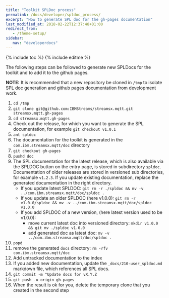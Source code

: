 ```yaml
---
title: "Toolkit SPLDoc process"
permalink: /docs/developer/spldoc_process/
excerpt: "How to generate SPL doc for the gh-pages documentation"
last_modified_at: 2018-02-22T12:37:48+01:00
redirect_from:
   - /theme-setup/
sidebar:
   nav: "developerdocs"
---
```

{% include toc %}
{% include editme %}

The following steps can be followed to generate new SPLDocs for the toolkit and to add it to the github pages. 

**NOTE:** It is recommended that a new repository be cloned in `/tmp` to isolate SPL doc generation and
github pages documentation from development work.

1. `cd /tmp`
1. `git clone git@github.com:IBMStreams/streamsx.mqtt.git streamsx.mqtt.gh-pages`
1. `cd streamsx.mqtt.gh-pages`
1. Check out the release, for which you want to generate the SPL documentation, for example `git checkout v1.0.1`
1. `ant spldoc`
1. The documentation for the toolkit is generated in the `com.ibm.streamsx.mqtt/doc` directory
1. `git checkout gh-pages`
1. `pushd doc`
1. The SPL documentation for the latest release, which is also available via the SPLDOC button on the entry page, is stored in subdirectory
`spldoc`. Documentation of older releases are stored in versioned sub directories, for example `v1.2.3`. If you update existing documentation,
replace the generated documentation in the right directory.
    * If you update latest SPLDOC: `git rm -r ./spldoc && mv -v ../com.ibm.streamsx.mqtt/doc/spldoc .`
    * If you update an older SPLDOC (here v1.0.0): `git rm -r v1.0.0/spldoc && mv -v ../com.ibm.streamsx.mqtt/doc/spldoc v1.0.0`
    * If you add SPLDOC of a new version, (here latest version used to be v1.0.0):
       * move current latest doc into versioned directory: `mkdir v1.0.0 && git mv ./spldoc v1.0.0`
       * add generated doc as latest doc: `mv -v ../com.ibm.streamsx.mqtt/doc/spldoc .`
1. `popd`
1. remove the generated `docs` directory: `rm -rfv com.ibm.streamsx.mqtt/doc`
1. Add untracked documentation to the index
1. If you added new documentation, update the `_docs/210-user_spldoc.md` markdown file, which references all SPL docs.
1. `git commit -m "Update docs for vX.Y.Z`
1. `git push -u origin gh-pages`
1. When the result is ok for you, delete the temporary clone that you created in the second step

